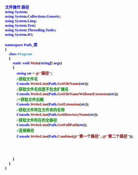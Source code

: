 <html>

<head>
<meta http-equiv=Content-Type content="text/html; charset=gb2312">
<meta name=Generator content="Microsoft Word 15 (filtered)">
<style>
<!--
 /* Font Definitions */
 @font-face
	{font-family:宋体;
	panose-1:2 1 6 0 3 1 1 1 1 1;}
@font-face
	{font-family:"Cambria Math";
	panose-1:2 4 5 3 5 4 6 3 2 4;}
@font-face
	{font-family:Calibri;
	panose-1:2 15 5 2 2 2 4 3 2 4;}
@font-face
	{font-family:新宋体;
	panose-1:2 1 6 9 3 1 1 1 1 1;}
@font-face
	{font-family:"\@新宋体";
	panose-1:2 1 6 9 3 1 1 1 1 1;}
@font-face
	{font-family:"\@宋体";
	panose-1:2 1 6 0 3 1 1 1 1 1;}
 /* Style Definitions */
 p.MsoNormal, li.MsoNormal, div.MsoNormal
	{margin:0cm;
	margin-bottom:.0001pt;
	text-align:justify;
	text-justify:inter-ideograph;
	font-size:10.5pt;
	font-family:"Calibri","sans-serif";}
.MsoChpDefault
	{font-family:"Calibri","sans-serif";}
 /* Page Definitions */
 @page WordSection1
	{size:612.0pt 792.0pt;
	margin:72.0pt 90.0pt 72.0pt 90.0pt;}
div.WordSection1
	{page:WordSection1;}
-->
</style>

</head>

<body lang=ZH-CN style='text-justify-trim:punctuation'>

<div class=WordSection1>

<p class=MsoNormal align=left style='text-align:left;text-autospace:none'><b><span
style='font-size:9.5pt;font-family:新宋体;color:blue'>文件操作 路径</span></b></p>

<p class=MsoNormal align=left style='text-align:left;text-autospace:none'><b><span
lang=EN-US style='font-size:9.5pt;font-family:新宋体;color:blue'>using</span></b><b><span
lang=EN-US style='font-size:9.5pt;font-family:新宋体;color:black'> </span></b><b><span
lang=EN-US style='font-size:9.5pt;font-family:新宋体;color:blue'>System</span></b><b><span
lang=EN-US style='font-size:9.5pt;font-family:新宋体;color:black'>;</span></b></p>

<p class=MsoNormal align=left style='text-align:left;text-autospace:none'><b><span
lang=EN-US style='font-size:9.5pt;font-family:新宋体;color:blue'>using</span></b><b><span
lang=EN-US style='font-size:9.5pt;font-family:新宋体;color:black'> </span></b><b><span
lang=EN-US style='font-size:9.5pt;font-family:新宋体;color:blue'>System</span></b><b><span
lang=EN-US style='font-size:9.5pt;font-family:新宋体;color:black'>.</span></b><b><span
lang=EN-US style='font-size:9.5pt;font-family:新宋体;color:blue'>Collections</span></b><b><span
lang=EN-US style='font-size:9.5pt;font-family:新宋体;color:black'>.</span></b><b><span
lang=EN-US style='font-size:9.5pt;font-family:新宋体;color:blue'>Generic</span></b><b><span
lang=EN-US style='font-size:9.5pt;font-family:新宋体;color:black'>;</span></b></p>

<p class=MsoNormal align=left style='text-align:left;text-autospace:none'><b><span
lang=EN-US style='font-size:9.5pt;font-family:新宋体;color:blue'>using</span></b><b><span
lang=EN-US style='font-size:9.5pt;font-family:新宋体;color:black'> </span></b><b><span
lang=EN-US style='font-size:9.5pt;font-family:新宋体;color:blue'>System</span></b><b><span
lang=EN-US style='font-size:9.5pt;font-family:新宋体;color:black'>.</span></b><b><span
lang=EN-US style='font-size:9.5pt;font-family:新宋体;color:blue'>Linq</span></b><b><span
lang=EN-US style='font-size:9.5pt;font-family:新宋体;color:black'>;</span></b></p>

<p class=MsoNormal align=left style='text-align:left;text-autospace:none'><b><span
lang=EN-US style='font-size:9.5pt;font-family:新宋体;color:blue'>using</span></b><b><span
lang=EN-US style='font-size:9.5pt;font-family:新宋体;color:black'> </span></b><b><span
lang=EN-US style='font-size:9.5pt;font-family:新宋体;color:blue'>System</span></b><b><span
lang=EN-US style='font-size:9.5pt;font-family:新宋体;color:black'>.</span></b><b><span
lang=EN-US style='font-size:9.5pt;font-family:新宋体;color:blue'>Text</span></b><b><span
lang=EN-US style='font-size:9.5pt;font-family:新宋体;color:black'>;</span></b></p>

<p class=MsoNormal align=left style='text-align:left;text-autospace:none'><b><span
lang=EN-US style='font-size:9.5pt;font-family:新宋体;color:blue'>using</span></b><b><span
lang=EN-US style='font-size:9.5pt;font-family:新宋体;color:black'> </span></b><b><span
lang=EN-US style='font-size:9.5pt;font-family:新宋体;color:blue'>System</span></b><b><span
lang=EN-US style='font-size:9.5pt;font-family:新宋体;color:black'>.</span></b><b><span
lang=EN-US style='font-size:9.5pt;font-family:新宋体;color:blue'>Threading</span></b><b><span
lang=EN-US style='font-size:9.5pt;font-family:新宋体;color:black'>.</span></b><b><span
lang=EN-US style='font-size:9.5pt;font-family:新宋体;color:blue'>Tasks</span></b><b><span
lang=EN-US style='font-size:9.5pt;font-family:新宋体;color:black'>;</span></b></p>

<p class=MsoNormal align=left style='text-align:left;text-autospace:none'><b><span
lang=EN-US style='font-size:9.5pt;font-family:新宋体;color:blue'>using</span></b><b><span
lang=EN-US style='font-size:9.5pt;font-family:新宋体;color:black'> </span></b><b><span
lang=EN-US style='font-size:9.5pt;font-family:新宋体;color:blue'>System</span></b><b><span
lang=EN-US style='font-size:9.5pt;font-family:新宋体;color:black'>.</span></b><b><span
lang=EN-US style='font-size:9.5pt;font-family:新宋体;color:blue'>IO</span></b><b><span
lang=EN-US style='font-size:9.5pt;font-family:新宋体;color:black'>;</span></b></p>

<p class=MsoNormal align=left style='text-align:left;text-autospace:none'><b><span
lang=EN-US style='font-size:9.5pt;font-family:新宋体;color:black'>&nbsp;</span></b></p>

<p class=MsoNormal align=left style='text-align:left;text-autospace:none'><b><span
lang=EN-US style='font-size:9.5pt;font-family:新宋体;color:blue'>namespace</span></b><b><span
lang=EN-US style='font-size:9.5pt;font-family:新宋体;color:black'> </span></b><b><span
lang=EN-US style='font-size:9.5pt;font-family:新宋体;color:blue'>Path_</span></b><b><span
style='font-size:9.5pt;font-family:新宋体;color:blue'>类</span></b></p>

<p class=MsoNormal align=left style='text-align:left;text-autospace:none'><b><span
lang=EN-US style='font-size:9.5pt;font-family:新宋体;color:black'>{</span></b></p>

<p class=MsoNormal align=left style='text-align:left;text-autospace:none'><b><span
lang=EN-US style='font-size:9.5pt;font-family:新宋体;color:black'>&nbsp;&nbsp;&nbsp;
</span></b><b><span lang=EN-US style='font-size:9.5pt;font-family:新宋体;
color:blue'>class</span></b><b><span lang=EN-US style='font-size:9.5pt;
font-family:新宋体;color:black'> </span></b><b><span lang=EN-US style='font-size:
9.5pt;font-family:新宋体;color:#2B91AF'>Program</span></b></p>

<p class=MsoNormal align=left style='text-align:left;text-autospace:none'><b><span
lang=EN-US style='font-size:9.5pt;font-family:新宋体;color:black'>&nbsp;&nbsp;&nbsp;
{</span></b></p>

<p class=MsoNormal align=left style='text-align:left;text-autospace:none'><b><span
lang=EN-US style='font-size:9.5pt;font-family:新宋体;color:black'>&nbsp;&nbsp;&nbsp;&nbsp;&nbsp;&nbsp;&nbsp;
</span></b><b><span lang=EN-US style='font-size:9.5pt;font-family:新宋体;
color:blue'>static</span></b><b><span lang=EN-US style='font-size:9.5pt;
font-family:新宋体;color:black'> </span></b><b><span lang=EN-US style='font-size:
9.5pt;font-family:新宋体;color:blue'>void</span></b><b><span lang=EN-US
style='font-size:9.5pt;font-family:新宋体;color:black'> </span></b><b><span
lang=EN-US style='font-size:9.5pt;font-family:新宋体;color:#880000'>Main</span></b><b><span
lang=EN-US style='font-size:9.5pt;font-family:新宋体;color:black'>(</span></b><b><span
lang=EN-US style='font-size:9.5pt;font-family:新宋体;color:blue'>string</span></b><b><span
lang=EN-US style='font-size:9.5pt;font-family:新宋体;color:black'>[] </span></b><b><span
lang=EN-US style='font-size:9.5pt;font-family:新宋体;color:navy'>args</span></b><b><span
lang=EN-US style='font-size:9.5pt;font-family:新宋体;color:black'>)</span></b></p>

<p class=MsoNormal align=left style='text-align:left;text-autospace:none'><b><span
lang=EN-US style='font-size:9.5pt;font-family:新宋体;color:black'>&nbsp;&nbsp;&nbsp;&nbsp;&nbsp;&nbsp;&nbsp;
{</span></b></p>

<p class=MsoNormal align=left style='text-align:left;text-autospace:none'><b><span
lang=EN-US style='font-size:9.5pt;font-family:新宋体;color:black'>&nbsp;&nbsp;&nbsp;&nbsp;&nbsp;&nbsp;&nbsp;&nbsp;&nbsp;&nbsp;&nbsp;
</span></b><b><span lang=EN-US style='font-size:9.5pt;font-family:新宋体;
color:blue'>string</span></b><b><span lang=EN-US style='font-size:9.5pt;
font-family:新宋体;color:black'> </span></b><b><span lang=EN-US style='font-size:
9.5pt;font-family:新宋体;color:navy'>str</span></b><b><span lang=EN-US
style='font-size:9.5pt;font-family:新宋体;color:black'> = </span></b><b><span
lang=EN-US style='font-size:9.5pt;font-family:新宋体;color:maroon'>@&quot;</span></b><b><span
style='font-size:9.5pt;font-family:新宋体;color:maroon'>路径<span lang=EN-US>&quot;</span></span></b><b><span
lang=EN-US style='font-size:9.5pt;font-family:新宋体;color:black'>;</span></b></p>

<p class=MsoNormal align=left style='text-align:left;text-autospace:none'><b><span
lang=EN-US style='font-size:9.5pt;font-family:新宋体;color:black'>&nbsp;&nbsp;&nbsp;&nbsp;&nbsp;&nbsp;&nbsp;&nbsp;&nbsp;&nbsp;&nbsp;
</span></b><b><span lang=EN-US style='font-size:9.5pt;font-family:新宋体;
color:green'>//</span></b><b><span style='font-size:9.5pt;font-family:新宋体;
color:green'>获取文件名</span></b></p>

<p class=MsoNormal align=left style='text-align:left;text-autospace:none'><b><span
lang=EN-US style='font-size:9.5pt;font-family:新宋体;color:black'>&nbsp;&nbsp;&nbsp;&nbsp;&nbsp;&nbsp;&nbsp;&nbsp;&nbsp;&nbsp;&nbsp;
</span></b><b><span lang=EN-US style='font-size:9.5pt;font-family:新宋体;
color:blue'>Console</span></b><b><span lang=EN-US style='font-size:9.5pt;
font-family:新宋体;color:black'>.</span></b><b><span lang=EN-US style='font-size:
9.5pt;font-family:新宋体;color:#880000'>WriteLine</span></b><b><span lang=EN-US
style='font-size:9.5pt;font-family:新宋体;color:black'>(</span></b><b><span
lang=EN-US style='font-size:9.5pt;font-family:新宋体;color:blue'>Path</span></b><b><span
lang=EN-US style='font-size:9.5pt;font-family:新宋体;color:black'>.</span></b><b><span
lang=EN-US style='font-size:9.5pt;font-family:新宋体;color:#880000'>GetFileName</span></b><b><span
lang=EN-US style='font-size:9.5pt;font-family:新宋体;color:black'>(</span></b><b><span
lang=EN-US style='font-size:9.5pt;font-family:新宋体;color:navy'>str</span></b><b><span
lang=EN-US style='font-size:9.5pt;font-family:新宋体;color:black'>));</span></b></p>

<p class=MsoNormal align=left style='text-align:left;text-autospace:none'><b><span
lang=EN-US style='font-size:9.5pt;font-family:新宋体;color:black'>&nbsp;&nbsp;&nbsp;&nbsp;&nbsp;&nbsp;&nbsp;&nbsp;&nbsp;&nbsp;&nbsp;
</span></b><b><span lang=EN-US style='font-size:9.5pt;font-family:新宋体;
color:green'>//</span></b><b><span style='font-size:9.5pt;font-family:新宋体;
color:green'>获取文件名但是不包含扩展名</span></b></p>

<p class=MsoNormal align=left style='text-align:left;text-autospace:none'><b><span
lang=EN-US style='font-size:9.5pt;font-family:新宋体;color:black'>&nbsp;&nbsp;&nbsp;&nbsp;&nbsp;&nbsp;&nbsp;&nbsp;&nbsp;&nbsp;&nbsp;
</span></b><b><span lang=EN-US style='font-size:9.5pt;font-family:新宋体;
color:blue'>Console</span></b><b><span lang=EN-US style='font-size:9.5pt;
font-family:新宋体;color:black'>.</span></b><b><span lang=EN-US style='font-size:
9.5pt;font-family:新宋体;color:#880000'>WriteLine</span></b><b><span lang=EN-US
style='font-size:9.5pt;font-family:新宋体;color:black'>(</span></b><b><span
lang=EN-US style='font-size:9.5pt;font-family:新宋体;color:blue'>Path</span></b><b><span
lang=EN-US style='font-size:9.5pt;font-family:新宋体;color:black'>.</span></b><b><span
lang=EN-US style='font-size:9.5pt;font-family:新宋体;color:#880000'>GetFileNameWithoutExtension</span></b><b><span
lang=EN-US style='font-size:9.5pt;font-family:新宋体;color:black'>(</span></b><b><span
lang=EN-US style='font-size:9.5pt;font-family:新宋体;color:navy'>str</span></b><b><span
lang=EN-US style='font-size:9.5pt;font-family:新宋体;color:black'>));</span></b></p>

<p class=MsoNormal align=left style='text-align:left;text-autospace:none'><b><span
lang=EN-US style='font-size:9.5pt;font-family:新宋体;color:black'>&nbsp;&nbsp;&nbsp;&nbsp;&nbsp;&nbsp;&nbsp;&nbsp;&nbsp;&nbsp;&nbsp;
</span></b><b><span lang=EN-US style='font-size:9.5pt;font-family:新宋体;
color:green'>//*</span></b><b><span style='font-size:9.5pt;font-family:新宋体;
color:green'>获取文件后缀</span></b></p>

<p class=MsoNormal align=left style='text-align:left;text-autospace:none'><b><span
lang=EN-US style='font-size:9.5pt;font-family:新宋体;color:black'>&nbsp;&nbsp;&nbsp;&nbsp;&nbsp;&nbsp;&nbsp;&nbsp;&nbsp;&nbsp;&nbsp;
</span></b><b><span lang=EN-US style='font-size:9.5pt;font-family:新宋体;
color:blue'>Console</span></b><b><span lang=EN-US style='font-size:9.5pt;
font-family:新宋体;color:black'>.</span></b><b><span lang=EN-US style='font-size:
9.5pt;font-family:新宋体;color:#880000'>WriteLine</span></b><b><span lang=EN-US
style='font-size:9.5pt;font-family:新宋体;color:black'>(</span></b><b><span
lang=EN-US style='font-size:9.5pt;font-family:新宋体;color:blue'>Path</span></b><b><span
lang=EN-US style='font-size:9.5pt;font-family:新宋体;color:black'>.</span></b><b><span
lang=EN-US style='font-size:9.5pt;font-family:新宋体;color:#880000'>GetExtension</span></b><b><span
lang=EN-US style='font-size:9.5pt;font-family:新宋体;color:black'>(</span></b><b><span
lang=EN-US style='font-size:9.5pt;font-family:新宋体;color:navy'>str</span></b><b><span
lang=EN-US style='font-size:9.5pt;font-family:新宋体;color:black'>));</span></b></p>

<p class=MsoNormal align=left style='text-align:left;text-autospace:none'><b><span
lang=EN-US style='font-size:9.5pt;font-family:新宋体;color:black'>&nbsp;&nbsp;&nbsp;&nbsp;&nbsp;&nbsp;&nbsp;&nbsp;&nbsp;&nbsp;&nbsp;
</span></b><b><span lang=EN-US style='font-size:9.5pt;font-family:新宋体;
color:green'>//</span></b><b><span style='font-size:9.5pt;font-family:新宋体;
color:green'>获取文件所在文件夹的名称</span></b></p>

<p class=MsoNormal align=left style='text-align:left;text-autospace:none'><b><span
lang=EN-US style='font-size:9.5pt;font-family:新宋体;color:black'>&nbsp;&nbsp;&nbsp;&nbsp;&nbsp;&nbsp;&nbsp;&nbsp;&nbsp;&nbsp;&nbsp;
</span></b><b><span lang=EN-US style='font-size:9.5pt;font-family:新宋体;
color:blue'>Console</span></b><b><span lang=EN-US style='font-size:9.5pt;
font-family:新宋体;color:black'>.</span></b><b><span lang=EN-US style='font-size:
9.5pt;font-family:新宋体;color:#880000'>WriteLine</span></b><b><span lang=EN-US
style='font-size:9.5pt;font-family:新宋体;color:black'>(</span></b><b><span
lang=EN-US style='font-size:9.5pt;font-family:新宋体;color:blue'>Path</span></b><b><span
lang=EN-US style='font-size:9.5pt;font-family:新宋体;color:black'>.</span></b><b><span
lang=EN-US style='font-size:9.5pt;font-family:新宋体;color:#880000'>GetDirectoryName</span></b><b><span
lang=EN-US style='font-size:9.5pt;font-family:新宋体;color:black'>(</span></b><b><span
lang=EN-US style='font-size:9.5pt;font-family:新宋体;color:navy'>str</span></b><b><span
lang=EN-US style='font-size:9.5pt;font-family:新宋体;color:black'>));</span></b></p>

<p class=MsoNormal align=left style='text-align:left;text-autospace:none'><b><span
lang=EN-US style='font-size:9.5pt;font-family:新宋体;color:black'>&nbsp;&nbsp;&nbsp;&nbsp;&nbsp;&nbsp;&nbsp;&nbsp;&nbsp;&nbsp;&nbsp;
</span></b><b><span lang=EN-US style='font-size:9.5pt;font-family:新宋体;
color:green'>//</span></b><b><span style='font-size:9.5pt;font-family:新宋体;
color:green'>获取文件所在的全路径</span></b></p>

<p class=MsoNormal align=left style='text-align:left;text-autospace:none'><b><span
lang=EN-US style='font-size:9.5pt;font-family:新宋体;color:black'>&nbsp;&nbsp;&nbsp;&nbsp;&nbsp;&nbsp;&nbsp;&nbsp;&nbsp;&nbsp;&nbsp;
</span></b><b><span lang=EN-US style='font-size:9.5pt;font-family:新宋体;
color:blue'>Console</span></b><b><span lang=EN-US style='font-size:9.5pt;
font-family:新宋体;color:black'>.</span></b><b><span lang=EN-US style='font-size:
9.5pt;font-family:新宋体;color:#880000'>WriteLine</span></b><b><span lang=EN-US
style='font-size:9.5pt;font-family:新宋体;color:black'>(</span></b><b><span
lang=EN-US style='font-size:9.5pt;font-family:新宋体;color:blue'>Path</span></b><b><span
lang=EN-US style='font-size:9.5pt;font-family:新宋体;color:black'>.</span></b><b><span
lang=EN-US style='font-size:9.5pt;font-family:新宋体;color:#880000'>GetFullPath</span></b><b><span
lang=EN-US style='font-size:9.5pt;font-family:新宋体;color:black'>(</span></b><b><span
lang=EN-US style='font-size:9.5pt;font-family:新宋体;color:navy'>str</span></b><b><span
lang=EN-US style='font-size:9.5pt;font-family:新宋体;color:black'>));</span></b></p>

<p class=MsoNormal align=left style='text-align:left;text-autospace:none'><b><span
lang=EN-US style='font-size:9.5pt;font-family:新宋体;color:black'>&nbsp;&nbsp;&nbsp;&nbsp;&nbsp;&nbsp;&nbsp;&nbsp;&nbsp;&nbsp;&nbsp;
</span></b><b><span lang=EN-US style='font-size:9.5pt;font-family:新宋体;
color:green'>//</span></b><b><span style='font-size:9.5pt;font-family:新宋体;
color:green'>连接路径</span></b></p>

<p class=MsoNormal align=left style='text-align:left;text-autospace:none'><b><span
lang=EN-US style='font-size:9.5pt;font-family:新宋体;color:black'>&nbsp;&nbsp;&nbsp;&nbsp;&nbsp;&nbsp;&nbsp;&nbsp;&nbsp;&nbsp;&nbsp;
</span></b><b><span lang=EN-US style='font-size:9.5pt;font-family:新宋体;
color:blue'>Console</span></b><b><span lang=EN-US style='font-size:9.5pt;
font-family:新宋体;color:black'>.</span></b><b><span lang=EN-US style='font-size:
9.5pt;font-family:新宋体;color:#880000'>WriteLine</span></b><b><span lang=EN-US
style='font-size:9.5pt;font-family:新宋体;color:black'>(</span></b><b><span
lang=EN-US style='font-size:9.5pt;font-family:新宋体;color:blue'>Path</span></b><b><span
lang=EN-US style='font-size:9.5pt;font-family:新宋体;color:black'>.</span></b><b><span
lang=EN-US style='font-size:9.5pt;font-family:新宋体;color:#880000'>Combine</span></b><b><span
lang=EN-US style='font-size:9.5pt;font-family:新宋体;color:black'>(</span></b><b><span
lang=EN-US style='font-size:9.5pt;font-family:新宋体;color:maroon'>@&quot;</span></b><b><span
style='font-size:9.5pt;font-family:新宋体;color:maroon'>第一个路径<span lang=EN-US>&quot;</span></span></b><b><span
lang=EN-US style='font-size:9.5pt;font-family:新宋体;color:black'>, </span></b><b><span
lang=EN-US style='font-size:9.5pt;font-family:新宋体;color:maroon'>@&quot;</span></b><b><span
style='font-size:9.5pt;font-family:新宋体;color:maroon'>第二个路径<span lang=EN-US>&quot;</span></span></b><b><span
lang=EN-US style='font-size:9.5pt;font-family:新宋体;color:black'>));</span></b></p>

<p class=MsoNormal align=left style='text-align:left;text-autospace:none'><b><span
lang=EN-US style='font-size:9.5pt;font-family:新宋体;color:black'>&nbsp;</span></b></p>

<p class=MsoNormal align=left style='text-align:left;text-autospace:none'><b><span
lang=EN-US style='font-size:9.5pt;font-family:新宋体;color:black'>&nbsp;</span></b></p>

<p class=MsoNormal align=left style='text-align:left;text-autospace:none'><b><span
lang=EN-US style='font-size:9.5pt;font-family:新宋体;color:black'>&nbsp;</span></b></p>

<p class=MsoNormal align=left style='text-align:left;text-autospace:none'><b><span
lang=EN-US style='font-size:9.5pt;font-family:新宋体;color:black'>&nbsp;</span></b></p>

<p class=MsoNormal align=left style='text-align:left;text-autospace:none'><b><span
lang=EN-US style='font-size:9.5pt;font-family:新宋体;color:black'>&nbsp;&nbsp;&nbsp;&nbsp;&nbsp;&nbsp;&nbsp;
}</span></b></p>

<p class=MsoNormal align=left style='text-align:left;text-autospace:none'><b><span
lang=EN-US style='font-size:9.5pt;font-family:新宋体;color:black'>&nbsp;&nbsp;&nbsp;
}</span></b></p>

<p class=MsoNormal align=left style='text-align:left;text-autospace:none'><b><span
lang=EN-US style='font-size:9.5pt;font-family:新宋体;color:black'>}</span></b></p>

<p class=MsoNormal><b><span lang=EN-US>&nbsp;</span></b></p>

</div>

</body>

</html>
